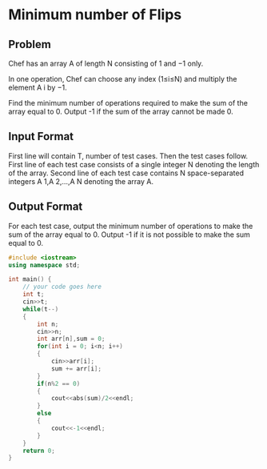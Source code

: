# Minimum number of Flips
## Problem
Chef has an array A of length N consisting of 1 and −1 only.

In one operation, Chef can choose any index (1≤i≤N) and multiply the element A i by −1.

Find the minimum number of operations required to make the sum of the array equal to 0. Output -1 if the sum of the array cannot be made 0.

## Input Format
First line will contain T, number of test cases. Then the test cases follow.
First line of each test case consists of a single integer N denoting the length of the array.
Second line of each test case contains N space-separated integers A 1,A 2,…,A N denoting the array A.
## Output Format
For each test case, output the minimum number of operations to make the sum of the array equal to 0. Output -1 if it is not possible to make the sum equal to 0.

```cpp
#include <iostream>
using namespace std;

int main() {
	// your code goes here
	int t;
	cin>>t;
	while(t--)
	{
	    int n;
	    cin>>n;
	    int arr[n],sum = 0;
	    for(int i = 0; i<n; i++)
	    {
	        cin>>arr[i];
	        sum += arr[i];
	    }
	    if(n%2 == 0)
	    {
            cout<<abs(sum)/2<<endl;        
	    }
	    else
	    {
	        cout<<-1<<endl;
	    }
	}
	return 0;
}
```
